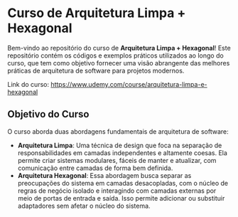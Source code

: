 # Curso de Arquitetura Limpa + Hexagonal

Bem-vindo ao repositório do curso de **Arquitetura Limpa + Hexagonal**! Este repositório contém os códigos e exemplos práticos utilizados ao longo do curso, que tem como objetivo fornecer uma visão abrangente das melhores práticas de arquitetura de software para projetos modernos.

Link do curso: https://www.udemy.com/course/arquitetura-limpa-e-hexagonal

## Objetivo do Curso

O curso aborda duas abordagens fundamentais de arquitetura de software:

- **Arquitetura Limpa**: Uma técnica de design que foca na separação de responsabilidades em camadas independentes e altamente coesas. Ela permite criar sistemas modulares, fáceis de manter e atualizar, com comunicação entre camadas de forma bem definida.
- **Arquitetura Hexagonal**: Essa abordagem busca separar as preocupações do sistema em camadas desacopladas, com o núcleo de regras de negócio isolado e interagindo com camadas externas por meio de portas de entrada e saída. Isso permite adicionar ou substituir adaptadores sem afetar o núcleo do sistema.
